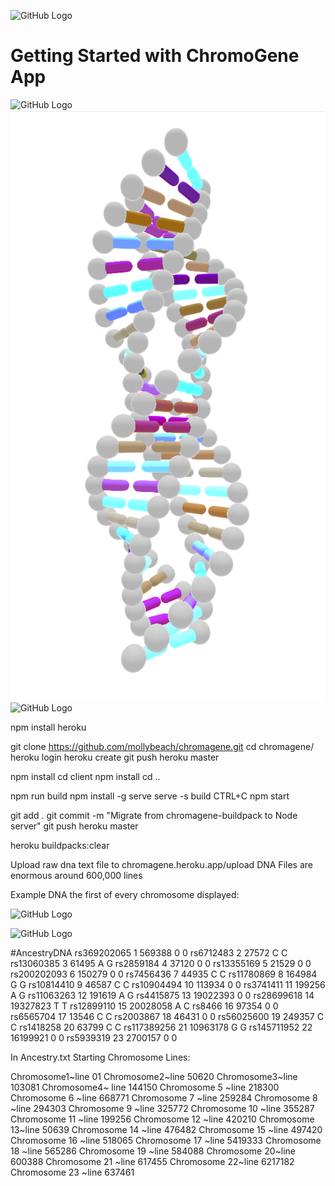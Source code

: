 
![GitHub Logo](client/src/assets/Icons/company.svg)
# Getting Started with ChromoGene App
![GitHub Logo](client/src/assets/images/chogif.GIF)
![GitHub Logo](client/src/assets/images/chromosome2.png)
![GitHub Logo](client/src/assets/images/snpp.png)

npm install heroku

git clone https://github.com/mollybeach/chromagene.git
cd chromagene/
heroku login
heroku create
git push heroku master

npm install
cd client
npm install
cd ..

npm run build
npm install -g serve
serve -s build
CTRL+C
npm start

git add .
git commit -m "Migrate from chromagene-buildpack to Node server"
git push heroku master

heroku buildpacks:clear

Upload raw dna text file to chromagene.heroku.app/upload
DNA Files are enormous around 600,000 lines 

Example DNA the first of every chromosome displayed: 

![GitHub Logo](client/src/assets/images/extxt.png)

![GitHub Logo](client/src/assets/images/start.png)



#AncestryDNA 
rs369202065	1	569388	0	0
rs6712483	2	27572	C	C
rs13060385	3	61495	A	G
rs2859184	4	37120	0	0
rs13355169	5	21529	0	0
rs200202093	6	150279	0	0
rs7456436	7	44935	C	C
rs11780869	8	164984	G	G
rs10814410	9	46587	C	C
rs10904494	10	113934	0	0
rs3741411	11	199256	A	G
rs11063263	12	191619	A	G
rs4415875	13	19022393	0	0
rs28699618	14	19327823	T	T
rs12899110	15	20028058	A	C
rs8466	16	97354	0	0
rs6565704	17	13546	C	C
rs2003867	18	46431	0	0
rs56025600	19	249357	C	C
rs1418258	20	63799	C	C
rs117389256	21	10963178	G	G
rs145711952	22	16199921	0	0
rs5939319	23	2700157	0	0

In Ancestry.txt Starting Chromosome Lines: 

Chromosome1~line 01
Chromosome2~line 50620
Chromosome3~line 103081
Chromosome4~ line 144150
Chromosome 5 ~line 218300
Chromosome 6 ~line 668771
Chromosome 7 ~line 259284
Chromosome 8 ~line 294303
Chromosome 9 ~line 325772
Chromosome 10 ~line 355287
Chromosome 11 ~line 199256
Chromosome 12 ~line 420210
Chromosome 13~line  50639
Chromosome 14 ~line  476482
Chromosome 15 ~line  497420
Chromosome 16 ~line 518065
Chromosome 17 ~line 5419333
Chromosome 18 ~line 565286
Chromosome 19 ~line 584088
Chromosome 20~line 600388
Chromosome 21 ~line 617455
Chromosome 22~line  6217182
Chromosome 23 ~line 637461

